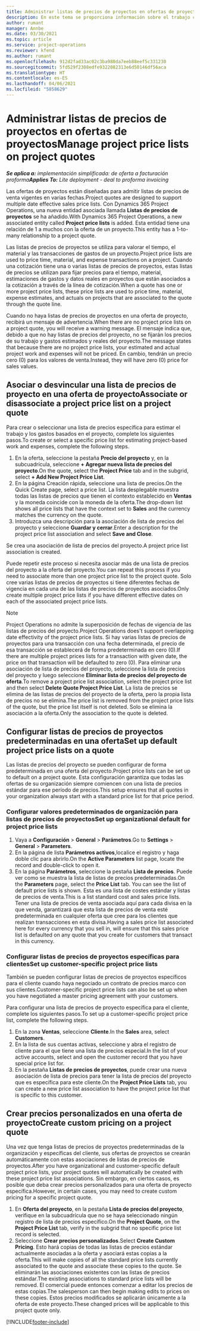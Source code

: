 ```yaml
---
title: Administrar listas de precios de proyectos en ofertas de proyectos
description: En este tema se proporciona información sobre el trabajo con listas de precios de proyectos en ofertas.
author: rumant
manager: Annbe
ms.date: 03/30/2021
ms.topic: article
ms.service: project-operations
ms.reviewer: kfend
ms.author: rumant
ms.openlocfilehash: 912d2fad33ac02c3ba980da7eeb88eef5c331230
ms.sourcegitcommit: 5fd529f2308edfe9322082313e6d50146df56aca
ms.translationtype: HT
ms.contentlocale: es-ES
ms.lasthandoff: 04/06/2021
ms.locfileid: "5858629"
---
```

# <a name="manage-project-price-lists-on-project-quotes"></a><span data-ttu-id="89f6a-103">Administrar listas de precios de proyectos en ofertas de proyectos</span><span class="sxs-lookup"><span data-stu-id="89f6a-103">Manage project price lists on project quotes</span></span> 

<span data-ttu-id="89f6a-104">_**Se aplica a:** implementación simplificada: de oferta a facturación proforma_</span><span class="sxs-lookup"><span data-stu-id="89f6a-104">_**Applies To:** Lite deployment - deal to proforma invoicing_</span></span>

<span data-ttu-id="89f6a-105">Las ofertas de proyectos están diseñadas para admitir listas de precios de venta vigentes en varias fechas.</span><span class="sxs-lookup"><span data-stu-id="89f6a-105">Project quotes are designed to support multiple date effective sales price lists.</span></span> <span data-ttu-id="89f6a-106">Con Dynamics 365 Project Operations, una nueva entidad asociada llamada **Listas de precios de proyectos** se ha añadido.</span><span class="sxs-lookup"><span data-stu-id="89f6a-106">With Dynamics 365 Project Operations, a new associated entity called **Project price lists** is added.</span></span> <span data-ttu-id="89f6a-107">Esta entidad tiene una relación de 1 a muchos con la oferta de un proyecto.</span><span class="sxs-lookup"><span data-stu-id="89f6a-107">This entity has a 1-to-many relationship to a project quote.</span></span>

<span data-ttu-id="89f6a-108">Las listas de precios de proyectos se utiliza para valorar el tiempo, el material y las transacciones de gastos de un proyecto.</span><span class="sxs-lookup"><span data-stu-id="89f6a-108">Project price lists are used to price time, material, and expense transactions on a project.</span></span> <span data-ttu-id="89f6a-109">Cuando una cotización tiene una o varias listas de precios de proyectos, estas listas de precios se utilizan para fijar precios para el tiempo, material, estimaciones de gastos y datos reales en proyectos que están asociados a la cotización a través de la línea de cotización.</span><span class="sxs-lookup"><span data-stu-id="89f6a-109">When a quote has one or more project price lists, these price lists are used to price time, material, expense estimates, and actuals on projects that are associated to the quote through the quote line.</span></span>

<span data-ttu-id="89f6a-110">Cuando no haya listas de precios de proyectos en una oferta de proyecto, recibirá un mensaje de advertencia.</span><span class="sxs-lookup"><span data-stu-id="89f6a-110">When there are no project price lists on a project quote, you will receive a warning message.</span></span> <span data-ttu-id="89f6a-111">El mensaje indica que, debido a que no hay listas de precios del proyecto, no se fijarán los precios de su trabajo y gastos estimados y reales del proyecto.</span><span class="sxs-lookup"><span data-stu-id="89f6a-111">The message states that because there are no project price lists, your estimated and actual project work and expenses will not be priced.</span></span> <span data-ttu-id="89f6a-112">En cambio, tendrán un precio cero (0) para los valores de venta.</span><span class="sxs-lookup"><span data-stu-id="89f6a-112">Instead, they will have zero (0) price for sales values.</span></span>

## <a name="associate-or-disassociate-a-project-price-list-on-a-project-quote"></a><span data-ttu-id="89f6a-113">Asociar o desvincular una lista de precios de proyecto en una oferta de proyecto</span><span class="sxs-lookup"><span data-stu-id="89f6a-113">Associate or disassociate a project price list on a project quote</span></span>

<span data-ttu-id="89f6a-114">Para crear o seleccionar una lista de precios específica para estimar el trabajo y los gastos basados en el proyecto, complete los siguientes pasos.</span><span class="sxs-lookup"><span data-stu-id="89f6a-114">To create or select a specific price list for estimating project-based work and expenses, complete the following steps.</span></span>

1. <span data-ttu-id="89f6a-115">En la oferta, seleccione la pestaña **Precio del proyecto** y, en la subcuadrícula, seleccione **+ Agregar nueva lista de precios del proyecto**.</span><span class="sxs-lookup"><span data-stu-id="89f6a-115">On the quote, select the **Project Price** tab and in the subgrid, select **+ Add New Project Price List**.</span></span>
2. <span data-ttu-id="89f6a-116">En la página Creación rápida, seleccione una lista de precios.</span><span class="sxs-lookup"><span data-stu-id="89f6a-116">On the Quick Create page, select a price list.</span></span> <span data-ttu-id="89f6a-117">La lista desplegable muestra todas las listas de precios que tienen el contexto establecido en **Ventas** y la moneda coincide con la moneda de la oferta.</span><span class="sxs-lookup"><span data-stu-id="89f6a-117">The drop-down list shows all price lists that have the context set to **Sales** and the currency matches the currency on the quote.</span></span>
4. <span data-ttu-id="89f6a-118">Introduzca una descripción para la asociación de lista de precios del proyecto y seleccione **Guardar y cerrar**.</span><span class="sxs-lookup"><span data-stu-id="89f6a-118">Enter a description for the project price list association and select **Save and Close**.</span></span>

<span data-ttu-id="89f6a-119">Se crea una asociación de lista de precios del proyecto.</span><span class="sxs-lookup"><span data-stu-id="89f6a-119">A project price list association is created.</span></span>

<span data-ttu-id="89f6a-120">Puede repetir este proceso si necesita asociar más de una lista de precios del proyecto a la oferta del proyecto.</span><span class="sxs-lookup"><span data-stu-id="89f6a-120">You can repeat this process if you need to associate more than one project price list to the project quote.</span></span> <span data-ttu-id="89f6a-121">Solo cree varias listas de precios de proyectos si tiene diferentes fechas de vigencia en cada una de las listas de precios de proyectos asociados.</span><span class="sxs-lookup"><span data-stu-id="89f6a-121">Only create multiple project price lists if you have different effective dates on each of the associated project price lists.</span></span>

> [!NOTE]
> <span data-ttu-id="89f6a-122">Project Operations no admite la superposición de fechas de vigencia de las listas de precios del proyecto.</span><span class="sxs-lookup"><span data-stu-id="89f6a-122">Project Operations does't support overlapping date effectivity of the project price lists.</span></span> <span data-ttu-id="89f6a-123">Si hay varias listas de precios de proyectos para una transacción con una fecha determinada, el precio de esa transacción se establecerá de forma predeterminada en cero (0).</span><span class="sxs-lookup"><span data-stu-id="89f6a-123">If there are multiple project prices lists for a transaction with given date, the price on that transaction will be defaulted to zero (0).</span></span>
<span data-ttu-id="89f6a-124">Para eliminar una asociación de lista de precios del proyecto, seleccione la lista de precios del proyecto y luego seleccione **Eliminar lista de precios del proyecto de oferta**.</span><span class="sxs-lookup"><span data-stu-id="89f6a-124">To remove a project price list association, select the project price list and then select **Delete Quote Project Price List**.</span></span> <span data-ttu-id="89f6a-125">La lista de precios se elimina de las listas de precios del proyecto de la oferta, pero la propia lista de precios no se elimina.</span><span class="sxs-lookup"><span data-stu-id="89f6a-125">The price list is removed from the project price lists of the quote, but the price list itself is not deleted.</span></span> <span data-ttu-id="89f6a-126">Solo se elimina la asociación a la oferta.</span><span class="sxs-lookup"><span data-stu-id="89f6a-126">Only the association to the quote is deleted.</span></span>

## <a name="set-up-default-project-price-lists-on-a-quote"></a><span data-ttu-id="89f6a-127">Configurar listas de precios de proyectos predeterminadas en una oferta</span><span class="sxs-lookup"><span data-stu-id="89f6a-127">Set up default project price lists on a quote</span></span>

<span data-ttu-id="89f6a-128">Las listas de precios del proyecto se pueden configurar de forma predeterminada en una oferta del proyecto.</span><span class="sxs-lookup"><span data-stu-id="89f6a-128">Project price lists can be set up to default on a project quote.</span></span> <span data-ttu-id="89f6a-129">Esta configuración garantiza que todas las ofertas de su organización siempre comiencen con una lista de precios estándar para ese período de precios.</span><span class="sxs-lookup"><span data-stu-id="89f6a-129">This setup ensures that all quotes in your organization always start with a standard price list for that price period.</span></span>

### <a name="set-up-organizational-default-for-project-price-lists"></a><span data-ttu-id="89f6a-130">Configurar valores predeterminados de organización para listas de precios de proyectos</span><span class="sxs-lookup"><span data-stu-id="89f6a-130">Set up organizational default for project price lists</span></span>

1. <span data-ttu-id="89f6a-131">Vaya a **Configuración** > **General** > **Parámetros**.</span><span class="sxs-lookup"><span data-stu-id="89f6a-131">Go to **Settings** > **General** > **Parameters**.</span></span>
2. <span data-ttu-id="89f6a-132">En la página de lista **Parámetros activos**,localice el registro y haga doble clic para abrirlo.</span><span class="sxs-lookup"><span data-stu-id="89f6a-132">On the **Active Parameters** list page, locate the record and double-click to open it.</span></span> 
3. <span data-ttu-id="89f6a-133">En la página **Parámetros**, seleccione la pestaña **Lista de precios**. Puede ver como se muestra la lista de listas de precios predeterminadas.</span><span class="sxs-lookup"><span data-stu-id="89f6a-133">On the **Parameters** page, select the **Price List** tab. You can see the list of default price lists is shown.</span></span> <span data-ttu-id="89f6a-134">Esta es una lista de costes estándar y listas de precios de venta.</span><span class="sxs-lookup"><span data-stu-id="89f6a-134">This is a list standard cost and sales price lists.</span></span> <span data-ttu-id="89f6a-135">Tener una lista de precios de venta asociada aquí para cada divisa en la que venda, garantizará que esta lista de precios de venta esté predeterminada en cualquier oferta que cree para los clientes que realizan transacciones en esta divisa.</span><span class="sxs-lookup"><span data-stu-id="89f6a-135">Having a sales price list associated here for every currency that you sell in, will ensure that this sales price list is defaulted on any quote that you create for customers that transact in this currency.</span></span>

### <a name="set-up-customer-specific-project-price-lists"></a><span data-ttu-id="89f6a-136">Configurar listas de precios de proyectos específicas para clientes</span><span class="sxs-lookup"><span data-stu-id="89f6a-136">Set up customer-specific project price lists</span></span>

<span data-ttu-id="89f6a-137">También se pueden configurar listas de precios de proyectos específicos para el cliente cuando haya negociado un contrato de precios marco con sus clientes.</span><span class="sxs-lookup"><span data-stu-id="89f6a-137">Customer-specific project price lists can also be set up when you have negotiated a master pricing agreement with your customers.</span></span>

<span data-ttu-id="89f6a-138">Para configurar una lista de precios de proyecto específica para el cliente, complete los siguientes pasos.</span><span class="sxs-lookup"><span data-stu-id="89f6a-138">To set up a customer-specific project price list, complete the following steps.</span></span>

1. <span data-ttu-id="89f6a-139">En la zona **Ventas**, seleccione **Cliente**.</span><span class="sxs-lookup"><span data-stu-id="89f6a-139">In the **Sales** area, select **Customers**.</span></span>
2. <span data-ttu-id="89f6a-140">En la lista de sus cuentas activas, seleccione y abra el registro de cliente para el que tiene una lista de precios especial.</span><span class="sxs-lookup"><span data-stu-id="89f6a-140">In the list of your active accounts, select and open the customer record that you have special price list for.</span></span>
3. <span data-ttu-id="89f6a-141">En la pestaña **Listas de precios de proyectos**, puede crear una nueva asociación de lista de precios para tener la lista de precios del proyecto que es específica para este cliente.</span><span class="sxs-lookup"><span data-stu-id="89f6a-141">On the **Project Price Lists** tab, you can create a new price list association to have the project price list that is specific to this customer.</span></span>

## <a name="create-custom-pricing-on-a-project-quote"></a><span data-ttu-id="89f6a-142">Crear precios personalizados en una oferta de proyecto</span><span class="sxs-lookup"><span data-stu-id="89f6a-142">Create custom pricing on a project quote</span></span>

<span data-ttu-id="89f6a-143">Una vez que tenga listas de precios de proyectos predeterminadas de la organización y específicas del cliente, sus ofertas de proyectos se crearán automáticamente con estas asociaciones de listas de precios de proyectos.</span><span class="sxs-lookup"><span data-stu-id="89f6a-143">After you have organizational and customer-specific default project price lists, your project quotes will automatically be created with these project price list associations.</span></span> <span data-ttu-id="89f6a-144">Sin embargo, en ciertos casos, es posible que deba crear precios personalizados para una oferta de proyecto específica.</span><span class="sxs-lookup"><span data-stu-id="89f6a-144">However, in certain cases, you may need to create custom pricing for a specific project quote.</span></span> 

1. <span data-ttu-id="89f6a-145">En **Oferta del proyecto**, en la pestaña **Lista de precios del proyecto**, verifique en la subcuadrícula que no se haya seleccionado ningún registro de lista de precios específico.</span><span class="sxs-lookup"><span data-stu-id="89f6a-145">On the **Project Quote**, on the **Project Price List** tab, verify in the subgrid that no specific price list record is selected.</span></span>
2. <span data-ttu-id="89f6a-146">Seleccione **Crear precios personalizados**.</span><span class="sxs-lookup"><span data-stu-id="89f6a-146">Select **Create Custom Pricing**.</span></span> <span data-ttu-id="89f6a-147">Esto hará copias de todas las listas de precios estándar actualmente asociadas a la oferta y asociará estas copias a la oferta.</span><span class="sxs-lookup"><span data-stu-id="89f6a-147">This will make copies of all the standard price lists currently associated to the quote and associate these copies to the quote.</span></span> <span data-ttu-id="89f6a-148">Se eliminarán las asociaciones existentes con las listas de precios estándar.</span><span class="sxs-lookup"><span data-stu-id="89f6a-148">The existing associations to standard price lists will be removed.</span></span> <span data-ttu-id="89f6a-149">El comercial puede entonces comenzar a editar los precios de estas copias.</span><span class="sxs-lookup"><span data-stu-id="89f6a-149">The salesperson can then begin making edits to prices on these copies.</span></span> <span data-ttu-id="89f6a-150">Estos precios modificados se aplicarán únicamente a la oferta de este proyecto.</span><span class="sxs-lookup"><span data-stu-id="89f6a-150">These changed prices will be applicable to this project quote only.</span></span>


[!INCLUDE[footer-include](../../includes/footer-banner.md)]
